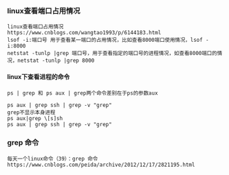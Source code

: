 

### linux查看端口占用情况
```$xslt
linux查看端口占用情况
https://www.cnblogs.com/wangtao1993/p/6144183.html
lsof -i:端口号 用于查看某一端口的占用情况，比如查看8000端口使用情况，lsof -i:8000
netstat -tunlp |grep 端口号，用于查看指定的端口号的进程情况，如查看8000端口的情况，netstat -tunlp |grep 8000
```
#### linux下查看进程的命令
```$xslt
ps | grep 和 ps aux | grep两个命令差别在于ps的参数aux

ps aux | grep ssh | grep -v "grep"
grep不显示本身进程
ps aux|grep \[s]sh
ps aux | grep ssh | grep -v "grep"
```
### grep 命令
```$xslt
每天一个linux命令（39）：grep 命令
https://www.cnblogs.com/peida/archive/2012/12/17/2821195.html
```